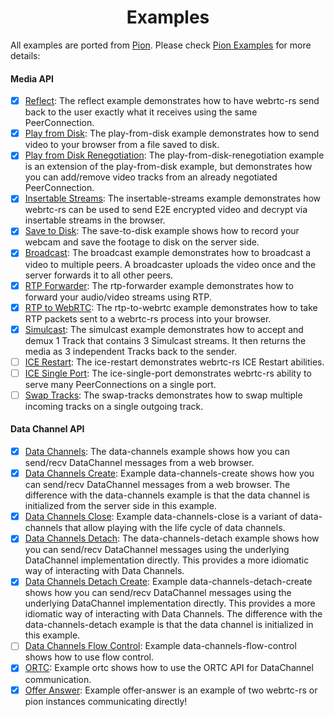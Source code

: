 <h1 align="center">
  Examples
</h1>

All examples are ported from [Pion](https://github.com/pion/webrtc/tree/master/examples#readme). Please check [Pion Examples](https://github.com/pion/webrtc/tree/master/examples#readme) for more details:

#### Media API
- [x] [Reflect](reflect): The reflect example demonstrates how to have webrtc-rs send back to the user exactly what it receives using the same PeerConnection.
- [x] [Play from Disk](play-from-disk): The play-from-disk example demonstrates how to send video to your browser from a file saved to disk.
- [x] [Play from Disk Renegotiation](play-from-disk-renegotiation): The play-from-disk-renegotiation example is an extension of the play-from-disk example, but demonstrates how you can add/remove video tracks from an already negotiated PeerConnection.
- [x] [Insertable Streams](insertable-streams): The insertable-streams example demonstrates how webrtc-rs can be used to send E2E encrypted video and decrypt via insertable streams in the browser.
- [x] [Save to Disk](save-to-disk): The save-to-disk example shows how to record your webcam and save the footage to disk on the server side.
- [x] [Broadcast](broadcast): The broadcast example demonstrates how to broadcast a video to multiple peers. A broadcaster uploads the video once and the server forwards it to all other peers.
- [x] [RTP Forwarder](rtp-forwarder): The rtp-forwarder example demonstrates how to forward your audio/video streams using RTP.
- [x] [RTP to WebRTC](rtp-to-webrtc): The rtp-to-webrtc example demonstrates how to take RTP packets sent to a webrtc-rs process into your browser.
- [x] [Simulcast](simulcast): The simulcast example demonstrates how to accept and demux 1 Track that contains 3 Simulcast streams. It then returns the media as 3 independent Tracks back to the sender.
- [ ] [ICE Restart](ice-restart): The ice-restart demonstrates webrtc-rs ICE Restart abilities.
- [ ] [ICE Single Port](ice-single-port): The ice-single-port demonstrates webrtc-rs ability to serve many PeerConnections on a single port.
- [ ] [Swap Tracks](swap-tracks): The swap-tracks demonstrates how to swap multiple incoming tracks on a single outgoing track.

#### Data Channel API
- [x] [Data Channels](data-channels): The data-channels example shows how you can send/recv DataChannel messages from a web browser.
- [x] [Data Channels Create](data-channels-create): Example data-channels-create shows how you can send/recv DataChannel messages from a web browser. The difference with the data-channels example is that the data channel is initialized from the server side in this example.
- [x] [Data Channels Close](data-channels-close): Example data-channels-close is a variant of data-channels that allow playing with the life cycle of data channels.
- [x] [Data Channels Detach](data-channels-detach): The data-channels-detach example shows how you can send/recv DataChannel messages using the underlying DataChannel implementation directly. This provides a more idiomatic way of interacting with Data Channels.
- [x] [Data Channels Detach Create](data-channels-detach-create): Example data-channels-detach-create shows how you can send/recv DataChannel messages using the underlying DataChannel implementation directly. This provides a more idiomatic way of interacting with Data Channels. The difference with the data-channels-detach example is that the data channel is initialized in this example.
- [ ] [Data Channels Flow Control](data-channels-flow-control): Example data-channels-flow-control shows how to use flow control.
- [x] [ORTC](ortc): Example ortc shows how to use the ORTC API for DataChannel communication.
- [x] [Offer Answer](offer-answer): Example offer-answer is an example of two webrtc-rs or pion instances communicating directly!
